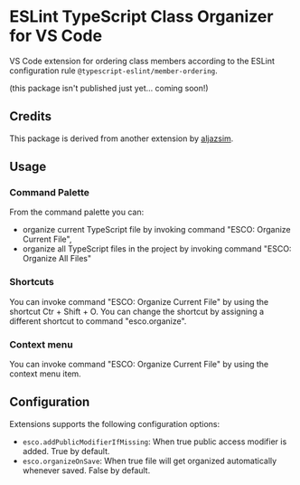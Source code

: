 # ESLint TypeScript Class Organizer for VS Code

VS Code extension for ordering class members according to the ESLint configuration rule `@typescript-eslint/member-ordering`.

(this package isn't published just yet... coming soon!)

## Credits

This package is derived from another extension by [aljazsim](https://github.com/aljazsim/vs-code-typescript-class-organizer).

## Usage

### Command Palette

From the command palette you can:

- organize current TypeScript file by invoking command "ESCO: Organize Current File",
- organize all TypeScript files in the project by invoking command "ESCO: Organize All Files"

### Shortcuts

You can invoke command "ESCO: Organize Current File" by using the shortcut Ctr + Shift + O. You can change the shortcut by assigning a different shortcut to command "esco.organize".

### Context menu

You can invoke command "ESCO: Organize Current File" by using the context menu item.

## Configuration

Extensions supports the following configuration options:

- `esco.addPublicModifierIfMissing`: When true public access modifier is added. True by default.
- `esco.organizeOnSave`: When true file will get organized automatically whenever saved. False by default.